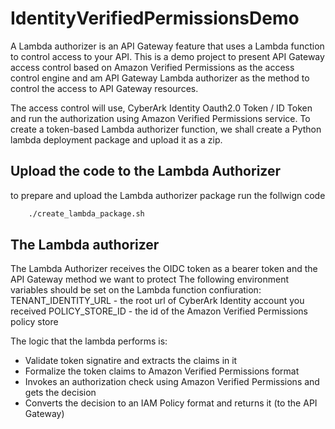 # IdentityVerifiedPermissionsDemo
A Lambda authorizer is an API Gateway feature that uses a Lambda function to control access to your API.
This is a demo project to present API Gateway access control based on Amazon Verified Permissions as the access control engine and
am API Gateway Lambda authorizer as the method to control the access to API Gateway resources.

The access control will use, CyberArk Identity Oauth2.0 Token / ID Token and run the authorization using Amazon Verified Permissions service.
To create a token-based Lambda authorizer function, we shall create a Python lambda deployment package and upload it as a zip.

## Upload the code to the Lambda Authorizer
to prepare and upload the Lambda authorizer package run the follwign code
``` bash
    ./create_lambda_package.sh
```

## The Lambda authorizer
The Lambda Authorizer receives the OIDC token as a bearer token and the API Gateway method we want to protect
The following environment variables should be set on the Lambda function confiuration:
TENANT_IDENTITY_URL - the root url of CyberArk Identity account you received
POLICY_STORE_ID - the id of the Amazon Verified Permissions policy store

The logic that the lambda performs is:
* Validate token signatire and extracts the claims in it
* Formalize the token claims to Amazon Verified Permissions format
* Invokes an authorization check using Amazon Verified Permissions and gets the decision
* Converts the decision to an IAM Policy format and returns it (to the API Gateway)
